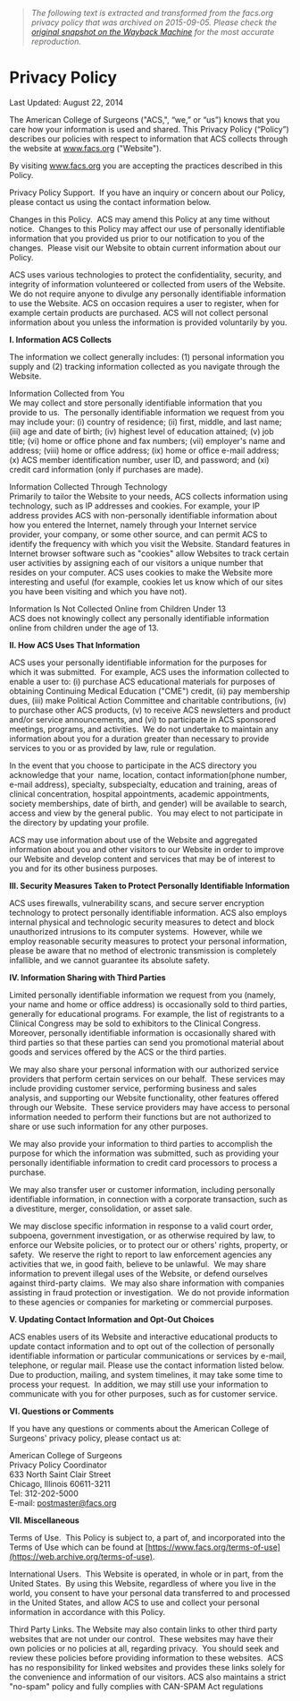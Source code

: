 > *The following text is extracted and transformed from the facs.org privacy policy that was archived on 2015-09-05. Please check the [original snapshot on the Wayback Machine](https://web.archive.org/web/20150905164701id_/https%3A//www.facs.org/privacy-policy) for the most accurate reproduction.*

# Privacy Policy

Last Updated: August 22, 2014

The American College of Surgeons ("ACS,", “we,” or “us”) knows that you care how your information is used and shared. This Privacy Policy (“Policy”) describes our policies with respect to information that ACS collects through the website at www.facs.org ("Website"). 

By visiting www.facs.org you are accepting the practices described in this Policy.

Privacy Policy Support.  If you have an inquiry or concern about our Policy, please contact us using the contact information below.

Changes in this Policy.  ACS may amend this Policy at any time without notice.  Changes to this Policy may affect our use of personally identifiable information that you provided us prior to our notification to you of the changes.  Please visit our Website to obtain current information about our Policy.

ACS uses various technologies to protect the confidentiality, security, and integrity of information volunteered or collected from users of the Website. We do not require anyone to divulge any personally identifiable information to use the Website. ACS on occasion requires a user to register, when for example certain products are purchased. ACS will not collect personal information about you unless the information is provided voluntarily by you.

**I. Information ACS Collects**

The information we collect generally includes: (1) personal information you supply and (2) tracking information collected as you navigate through the Website.

Information Collected from You   
We may collect and store personally identifiable information that you provide to us.  The personally identifiable information we request from you may include your: (i) country of residence; (ii) first, middle, and last name; (iii) age and date of birth; (iv) highest level of education attained; (v) job title; (vi) home or office phone and fax numbers; (vii) employer's name and address; (viii) home or office address; (ix) home or office e-mail address; (x) ACS member identification number, user ID, and password; and (xi) credit card information (only if purchases are made).

Information Collected Through Technology   
Primarily to tailor the Website to your needs, ACS collects information using technology, such as IP addresses and cookies. For example, your IP address provides ACS with non-personally identifiable information about how you entered the Internet, namely through your Internet service provider, your company, or some other source, and can permit ACS to identify the frequency with which you visit the Website. Standard features in Internet browser software such as "cookies" allow Websites to track certain user activities by assigning each of our visitors a unique number that resides on your computer. ACS uses cookies to make the Website more interesting and useful (for example, cookies let us know which of our sites you have been visiting and which you have not).

Information Is Not Collected Online from Children Under 13   
ACS does not knowingly collect any personally identifiable information online from children under the age of 13.

**II. How ACS Uses That Information**

ACS uses your personally identifiable information for the purposes for which it was submitted.  For example, ACS uses the information collected to enable a user to: (i) purchase ACS educational materials for purposes of obtaining Continuing Medical Education ("CME") credit, (ii) pay membership dues, (iii) make Political Action Committee and charitable contributions, (iv) to purchase other ACS products, (v) to receive ACS newsletters and product and/or service announcements, and (vi) to participate in ACS sponsored meetings, programs, and activities.  We do not undertake to maintain any information about you for a duration greater than necessary to provide services to you or as provided by law, rule or regulation.

In the event that you choose to participate in the ACS directory you acknowledge that your  name, location, contact information(phone number, e-mail address), specialty, subspecialty, education and training, areas of clinical concentration, hospital appointments, academic appointments, society memberships, date of birth, and gender) will be available to search, access and view by the general public.  You may elect to not participate in the directory by updating your profile.

ACS may use information about use of the Website and aggregated information about you and other visitors to our Website in order to improve our Website and develop content and services that may be of interest to you and for its other business purposes.

**III. Security Measures Taken to Protect Personally Identifiable Information**

ACS uses firewalls, vulnerability scans, and secure server encryption technology to protect personally identifiable information. ACS also employs internal physical and technologic security measures to detect and block unauthorized intrusions to its computer systems.  However, while we employ reasonable security measures to protect your personal information, please be aware that no method of electronic transmission is completely infallible, and we cannot guarantee its absolute safety. 

**IV. Information Sharing with Third Parties**

Limited personally identifiable information we request from you (namely, your name and home or office address) is occasionally sold to third parties, generally for educational programs. For example, the list of registrants to a Clinical Congress may be sold to exhibitors to the Clinical Congress. Moreover, personally identifiable information is occasionally shared with third parties so that these parties can send you promotional material about goods and services offered by the ACS or the third parties.

We may also share your personal information with our authorized service providers that perform certain services on our behalf.  These services may include providing customer service, performing business and sales analysis, and supporting our Website functionality, other features offered through our Website.  These service providers may have access to personal information needed to perform their functions but are not authorized to share or use such information for any other purposes. 

We may also provide your information to third parties to accomplish the purpose for which the information was submitted, such as providing your personally identifiable information to credit card processors to process a purchase.

We may also transfer user or customer information, including personally identifiable information, in connection with a corporate transaction, such as a divestiture, merger, consolidation, or asset sale. 

We may disclose specific information in response to a valid court order, subpoena, government investigation, or as otherwise required by law, to enforce our Website policies, or to protect our or others' rights, property, or safety.  We reserve the right to report to law enforcement agencies any activities that we, in good faith, believe to be unlawful.  We may share information to prevent illegal uses of the Website, or defend ourselves against third-party claims.  We may also share information with companies assisting in fraud protection or investigation.  We do not provide information to these agencies or companies for marketing or commercial purposes.

**V. Updating Contact Information and Opt-Out Choices**

ACS enables users of its Website and interactive educational products to update contact information and to opt out of the collection of personally identifiable information or particular communications or services by e-mail, telephone, or regular mail. Please use the contact information listed below. Due to production, mailing, and system timelines, it may take some time to process your request.  In addition, we may still use your information to communicate with you for other purposes, such as for customer service.

**VI. Questions or Comments**

If you have any questions or comments about the American College of Surgeons' privacy policy, please contact us at:

American College of Surgeons  
Privacy Policy Coordinator  
633 North Saint Clair Street  
Chicago, Illinois 60611-3211  
Tel: 312-202-5000  
E-mail: [postmaster@facs.org](mailto:postmaster@facs.org)

**VII. Miscellaneous**

Terms of Use.  This Policy is subject to, a part of, and incorporated into the Terms of Use which can be found at [https://www.facs.org/terms-of-use](https://web.archive.org/terms-of-use).

International Users.  This Website is operated, in whole or in part, from the United States.  By using this Website, regardless of where you live in the world, you consent to have your personal data transferred to and processed in the United States, and allow ACS to use and collect your personal information in accordance with this Policy.

Third Party Links. The Website may also contain links to other third party websites that are not under our control.  These websites may have their own policies or no policies at all, regarding privacy.  You should seek and review these policies before providing information to these websites.  ACS has no responsibility for linked websites and provides these links solely for the convenience and information of our visitors. ACS also maintains a strict "no-spam" policy and fully complies with CAN-SPAM Act regulations
